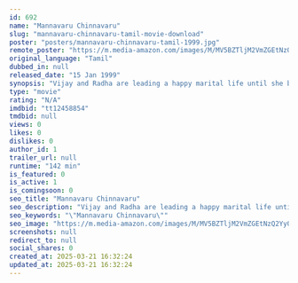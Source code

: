 ```yaml
---
id: 692
name: "Mannavaru Chinnavaru"
slug: "mannavaru-chinnavaru-tamil-movie-download"
poster: "posters/mannavaru-chinnavaru-tamil-1999.jpg"
remote_poster: "https://m.media-amazon.com/images/M/MV5BZTljM2VmZGEtNzQ2Yy00ZGY3LWFhMDYtMzYyMzU3MzlmYTc2XkEyXkFqcGdeQXVyOTk3NTc2MzE@._V1_SX300.jpg"
original_language: "Tamil"
dubbed_in: null
released_date: "15 Jan 1999"
synopsis: "Vijay and Radha are leading a happy marital life until she begins to suspect that Vijay is having an extramarital affair with his secretary."
type: "movie"
rating: "N/A"
imdbid: "tt12458854"
tmdbid: null
views: 0
likes: 0
dislikes: 0
author_id: 1
trailer_url: null
runtime: "142 min"
is_featured: 0
is_active: 1
is_comingsoon: 0
seo_title: "Mannavaru Chinnavaru"
seo_description: "Vijay and Radha are leading a happy marital life until she begins to suspect that Vijay is having an extramarital affair with his secretary."
seo_keywords: "\"Mannavaru Chinnavaru\""
seo_image: "https://m.media-amazon.com/images/M/MV5BZTljM2VmZGEtNzQ2Yy00ZGY3LWFhMDYtMzYyMzU3MzlmYTc2XkEyXkFqcGdeQXVyOTk3NTc2MzE@._V1_SX300.jpg"
screenshots: null
redirect_to: null
social_shares: 0
created_at: 2025-03-21 16:32:24
updated_at: 2025-03-21 16:32:24
---
```


